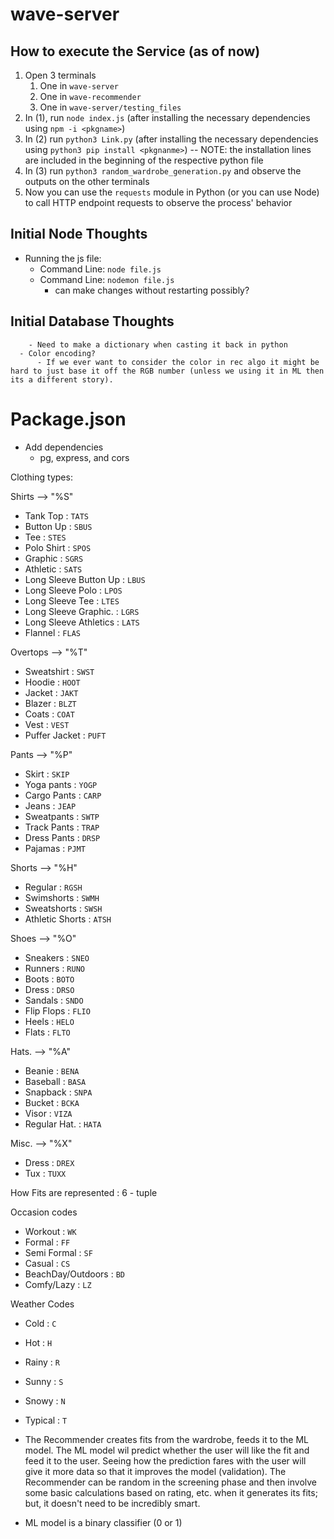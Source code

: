 # wave-server
## How to execute the Service (as of now)
1. Open 3 terminals
	1. One in `wave-server`
	2. One in `wave-recommender`
	3. One in `wave-server/testing_files`
2. In (1), run `node index.js` (after installing the necessary dependencies using `npm -i <pkgname>`)
3. In (2) run `python3 Link.py` (after installing the necessary dependencies  using `python3 pip install <pkgnanme>`) -- NOTE: the installation lines are included in the beginning of the respective python file
4. In (3) run `python3 random_wardrobe_generation.py` and observe the outputs on the other terminals
5. Now you can use the `requests` module in Python (or you can use Node) to call HTTP endpoint requests to observe the process' behavior


## Initial Node Thoughts

  - Running the js file:
    - Command Line: `node file.js`
    - Command Line: `nodemon file.js`
      - can make changes without restarting possibly?
## Initial Database Thoughts



        - Need to make a dictionary when casting it back in python
      - Color encoding?
          - If we ever want to consider the color in rec algo it might be hard to just base it off the RGB number (unless we using it in ML then its a different story).

# Package.json
  - Add dependencies
      - pg, express, and cors





Clothing types:

Shirts --> "%S"
- Tank Top                        : `TATS`
- Button Up                      : `SBUS`
- Tee                                 : `STES`
- Polo Shirt                       : `SPOS`
- Graphic                          : `SGRS`
- Athletic                           : `SATS`
- Long Sleeve Button Up : `LBUS`
- Long Sleeve Polo           : `LPOS`
- Long Sleeve Tee            : `LTES`
- Long Sleeve Graphic.    : `LGRS`
- Long Sleeve Athletics   : `LATS`
- Flannel                           : `FLAS`

Overtops --> "%T"
- Sweatshirt                     : `SWST`
- Hoodie                           : `HOOT`
- Jacket                            : `JAKT`
- Blazer                             : `BLZT`
- Coats                              : `COAT`
- Vest                                : `VEST`
- Puffer Jacket                 : `PUFT`

Pants  --> "%P"
- Skirt                                : `SKIP`
- Yoga pants                     : `YOGP`
- Cargo Pants                   : `CARP`
- Jeans                              : `JEAP`
- Sweatpants                    : `SWTP`
- Track Pants                    : `TRAP`
- Dress Pants                    : `DRSP`
- Pajamas                          : `PJMT`

Shorts --> "%H"
- Regular                           : `RGSH`
- Swimshorts                    : `SWMH`
- Sweatshorts                   : `SWSH`  
- Athletic Shorts               : `ATSH`            

Shoes  --> "%O"
- Sneakers                        : `SNEO`
- Runners                          : `RUNO`
- Boots                              : `BOTO`
- Dress                              : `DRSO`
- Sandals                          : `SNDO`
- Flip Flops                       : `FLIO`
- Heels                             : `HELO`
- Flats                               : `FLTO`

Hats.   --> "%A"
- Beanie                           : `BENA`
- Baseball                        : `BASA`
- Snapback                      : `SNPA`
- Bucket                           : `BCKA`
- Visor                              : `VIZA`
- Regular Hat.                  : `HATA`

Misc.  --> "%X"
- Dress                             : `DREX`
- Tux                                 : `TUXX`


How Fits are represented : 6 - tuple

Occasion codes
- Workout : `WK`
- Formal    : `FF`
- Semi Formal : `SF`
- Casual : `CS`
- BeachDay/Outdoors : `BD`
- Comfy/Lazy : `LZ`

Weather Codes
- Cold : `C`
- Hot  : `H`
- Rainy : `R`
- Sunny : `S`
- Snowy : `N`
- Typical : `T`


- The Recommender creates fits from the wardrobe, feeds it to the ML model. The ML model wil predict whether the user will like the fit and feed it to the user. Seeing how the prediction fares with the user will give it more data so that it improves the model (validation). The Recommender can be random in the screening phase and then involve some basic calculations based on rating, etc. when it generates its fits; but, it doesn't need to be incredibly smart.

- ML model is a binary classifier (0 or 1)
